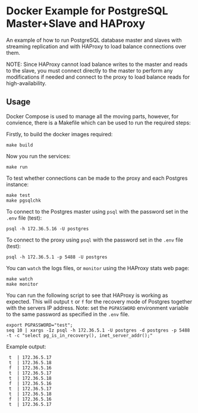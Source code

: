 # Docker Example for PostgreSQL Master+Slave and HAProxy

An example of how to run PostgreSQL database master and slaves with streaming replication and with HAProxy to load balance connections over them.

NOTE: Since HAProxy cannot load balance writes to the master and reads to the slave, you must connect directly to the master to perform any modifications if needed and connect to the proxy to load balance reads for high-availability.

## Usage

Docker Compose is used to manage all the moving parts, however, for convience, there is a Makefile which can be used to run the required steps:

Firstly, to build the docker images required:
```
make build
```

Now you run the services:
```
make run
```

To test whether connections can be made to the proxy and each Postgres instance:
```
make test
make pgsqlchk
```

To connect to the Postgres master using `psql` with the password set in the `.env` file (test):
```
psql -h 172.36.5.16 -U postgres
```

To connect to the proxy using `psql` with the password set in the `.env` file (test):
```
psql -h 172.36.5.1 -p 5488 -U postgres
```

You can `watch` the logs files, or `monitor` using the HAProxy stats web page:
```
make watch
make monitor
```

You can run the following script to see that HAProxy is working as expected. This will output `t` or `f` for the recovery mode of Postgres together with the servers IP address.
Note: set the `PGPASSWORD` environment variable to the same password as specified in the `.env` file.

```
export PGPASSWORD="test";
seq 10 | xargs -Iz psql -h 172.36.5.1 -U postgres -d postgres -p 5488 -t -c "select pg_is_in_recovery(), inet_server_addr();"
```

Example output:

```
 t  | 172.36.5.17
 t  | 172.36.5.18
 f  | 172.36.5.16
 t  | 172.36.5.17
 t  | 172.36.5.18
 f  | 172.36.5.16
 t  | 172.36.5.17
 t  | 172.36.5.18
 f  | 172.36.5.16
 t  | 172.36.5.17
```
